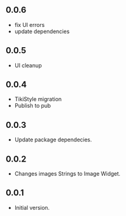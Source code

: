 ## 0.0.6

* fix UI errors
* update dependencies

## 0.0.5

* UI cleanup

## 0.0.4

* TikiStyle migration
* Publish to pub

## 0.0.3

* Update package dependecies.

## 0.0.2

* Changes images Strings to Image Widget.

## 0.0.1

* Initial version.

